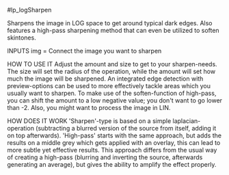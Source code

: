 #lp_logSharpen

Sharpens the image in LOG space to get around typical dark edges. Also features a high-pass sharpening method that can even be utilized to soften skintones.

INPUTS
img = Connect the image you want to sharpen

HOW TO USE IT
Adjust the amount and size to get to your sharpen-needs. The size will set the radius of the operation, while the amount will set how much the image will be sharpened.
An integrated edge detection with preview-options can be used to more effectively tackle areas which you usually want to sharpen.
To make use of the soften-function of high-pass, you can shift the amount to a low negative value; you don't want to go lower than -2. Also, you might want to process the image in LIN.

HOW DOES IT WORK
'Sharpen'-type is based on a simple laplacian-operation (subtracting a blurred version of the source from itself, adding it on top afterwards).
'High-pass' starts with the same approach, but adds the results on a middle grey which gets applied with an overlay, this can lead to more subtle yet effective results. This approach differs from the usual way of creating a high-pass (blurring and inverting the source, afterwards generating an average), but gives the ability to amplify the effect properly.
